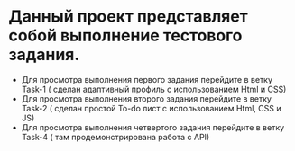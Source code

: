 # Данный проект представляет собой выполнение тестового задания.

* Для просмотра выполнения первого задания перейдите в ветку Task-1 ( сделан адаптивный профиль с использованием Html и CSS)
* Для просмотра выполнения второго задания перейдите в ветку Task-2 ( сделан простой To-do лист с использованием Html, CSS и JS)
* Для просмотра выполнения четвертого задания перейдите в ветку Task-4 ( там продемонстрирована работа с API) 
